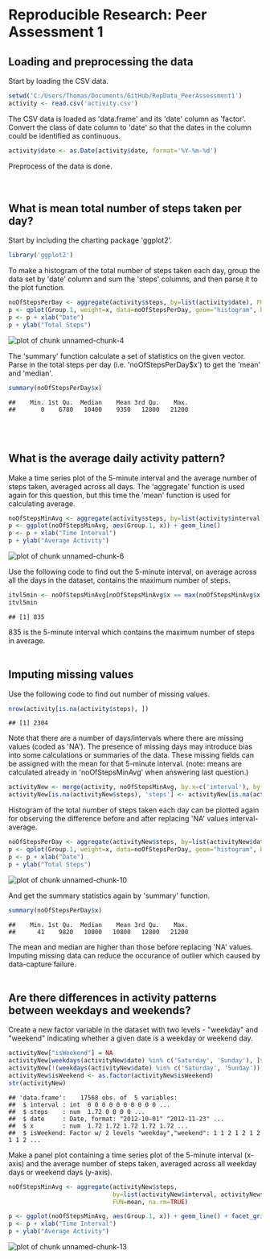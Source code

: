 # Reproducible Research: Peer Assessment 1


## Loading and preprocessing the data

Start by loading the CSV data.


```r
setwd('C:/Users/Thomas/Documents/GitHub/RepData_PeerAssessment1')
activity <- read.csv('activity.csv')
```

The CSV data is loaded as 'data.frame' and its 'date' column as 'factor'. Convert the class of date column to 'date' so that the dates in the column could be identified as continuous.


```r
activity$date <- as.Date(activity$date, format='%Y-%m-%d')
```

Preprocess of the data is done.
<br>
<br>
<br>

## What is mean total number of steps taken per day?

Start by including the charting package 'ggplot2'.


```r
library('ggplot2')
```

To make a histogram of the total number of steps taken each day, group the data set by 'date' column and sum the 'steps' columns, and then parse it to the plot function.


```r
noOfStepsPerDay <- aggregate(activity$steps, by=list(activity$date), FUN=sum, na.rm=TRUE)
p <- qplot(Group.1, weight=x, data=noOfStepsPerDay, geom="histogram", binwidth=1)
p <- p + xlab("Date")
p + ylab("Total Steps") 
```

![plot of chunk unnamed-chunk-4](./PA1_template_files/figure-html/unnamed-chunk-4.png) 

The 'summary' function calculate a set of statistics on the given vector. Parse in the total steps per day (i.e. 'noOfStepsPerDay$x') to get the 'mean' and 'median'.


```r
summary(noOfStepsPerDay$x)
```

```
##    Min. 1st Qu.  Median    Mean 3rd Qu.    Max. 
##       0    6780   10400    9350   12800   21200
```
<br>
<br>

## What is the average daily activity pattern?

Make a time series plot of the 5-minute interval and the average number of steps taken, averaged across all days. The 'aggregate' function is used again for this question, but this time the 'mean' function is used for calculating average.


```r
noOfStepsMinAvg <- aggregate(activity$steps, by=list(activity$interval), FUN=mean, na.rm=TRUE)
p <- ggplot(noOfStepsMinAvg, aes(Group.1, x)) + geom_line()
p <- p + xlab("Time Interval")
p + ylab("Average Activity")
```

![plot of chunk unnamed-chunk-6](./PA1_template_files/figure-html/unnamed-chunk-6.png) 

Use the following code to find out the 5-minute interval, on average across all the days in the dataset, contains the maximum number of steps.


```r
itvl5min <- noOfStepsMinAvg[noOfStepsMinAvg$x == max(noOfStepsMinAvg$x), 1]
itvl5min
```

```
## [1] 835
```

835 is the 5-minute interval which contains the maximum number of steps in average.
<br>
<br>

## Imputing missing values

Use the following code to find out number of missing values.


```r
nrow(activity[is.na(activity$steps), ])
```

```
## [1] 2304
```

Note that there are a number of days/intervals where there are missing values (coded as 'NA'). The presence of missing days may introduce bias into some calculations or summaries of the data. These  missing fields can be assigned with the mean for that 5-minute interval. (note: means are calculated already in 'noOfStepsMinAvg' when answering last question.)


```r
activityNew <- merge(activity, noOfStepsMinAvg, by.x=c('interval'), by.y=c('Group.1'))
activityNew[is.na(activityNew$steps), 'steps'] <- activityNew[is.na(activityNew$steps), 'x']
```

Histogram of the total number of steps taken each day can be plotted again for observing the difference before and after replacing 'NA' values interval-average.


```r
noOfStepsPerDay <- aggregate(activityNew$steps, by=list(activityNew$date), FUN=sum, na.rm=TRUE)
p <- qplot(Group.1, weight=x, data=noOfStepsPerDay, geom="histogram", binwidth=1)
p <- p + xlab("Date")
p + ylab("Total Steps") 
```

![plot of chunk unnamed-chunk-10](./PA1_template_files/figure-html/unnamed-chunk-10.png) 

And get the summary statistics again by 'summary' function.


```r
summary(noOfStepsPerDay$x)
```

```
##    Min. 1st Qu.  Median    Mean 3rd Qu.    Max. 
##      41    9820   10800   10800   12800   21200
```

The mean and median are higher than those before replacing 'NA' values. Imputing missing data can reduce the occurance of outlier which caused by data-capture failure.
<br>
<br>

## Are there differences in activity patterns between weekdays and weekends?

Create a new factor variable in the dataset with two levels - "weekday" and "weekend" indicating whether a given date is a weekday or weekend day.


```r
activityNew["isWeekend"] = NA
activityNew[weekdays(activityNew$date) %in% c('Saturday', 'Sunday'), ]$isWeekend = "weekend"
activityNew[!(weekdays(activityNew$date) %in% c('Saturday', 'Sunday')), ]$isWeekend = "weekday"
activityNew$isWeekend <- as.factor(activityNew$isWeekend)
str(activityNew)
```

```
## 'data.frame':	17568 obs. of  5 variables:
##  $ interval : int  0 0 0 0 0 0 0 0 0 0 ...
##  $ steps    : num  1.72 0 0 0 0 ...
##  $ date     : Date, format: "2012-10-01" "2012-11-23" ...
##  $ x        : num  1.72 1.72 1.72 1.72 1.72 ...
##  $ isWeekend: Factor w/ 2 levels "weekday","weekend": 1 1 2 1 2 1 2 1 1 2 ...
```

Make a panel plot containing a time series plot of the 5-minute interval (x-axis) and the average number of steps taken, averaged across all weekday days or weekend days (y-axis).


```r
noOfStepsMinAvg <- aggregate(activityNew$steps, 
                             by=list(activityNew$interval, activityNew$isWeekend), 
                             FUN=mean, na.rm=TRUE)

p <- ggplot(noOfStepsMinAvg, aes(Group.1, x)) + geom_line() + facet_grid(Group.2 ~ .)
p <- p + xlab("Time Interval")
p + ylab("Average Activity")
```

![plot of chunk unnamed-chunk-13](./PA1_template_files/figure-html/unnamed-chunk-13.png) 
